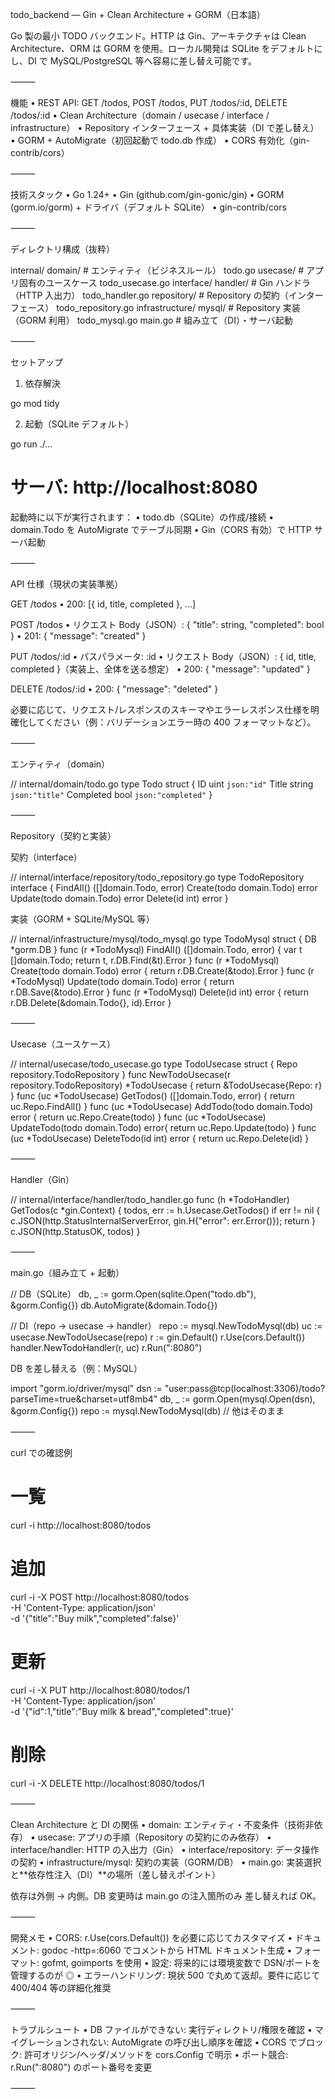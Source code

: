 todo_backend — Gin + Clean Architecture + GORM（日本語）

Go 製の最小 TODO バックエンド。HTTP は Gin、アーキテクチャは Clean Architecture、ORM は GORM を使用。ローカル開発は SQLite をデフォルトにし、DI で MySQL/PostgreSQL 等へ容易に差し替え可能です。

⸻

機能
• REST API: GET /todos, POST /todos, PUT /todos/:id, DELETE /todos/:id
• Clean Architecture（domain / usecase / interface / infrastructure）
• Repository インターフェース + 具体実装（DI で差し替え）
• GORM + AutoMigrate（初回起動で todo.db 作成）
• CORS 有効化（gin-contrib/cors）

⸻

技術スタック
• Go 1.24+
• Gin (github.com/gin-gonic/gin)
• GORM (gorm.io/gorm) + ドライバ（デフォルト SQLite）
• gin-contrib/cors

⸻

ディレクトリ構成（抜粋）

internal/
domain/ # エンティティ（ビジネスルール）
todo.go
usecase/ # アプリ固有のユースケース
todo_usecase.go
interface/
handler/ # Gin ハンドラ（HTTP 入出力）
todo_handler.go
repository/ # Repository の契約（インターフェース）
todo_repository.go
infrastructure/
mysql/ # Repository 実装（GORM 利用）
todo_mysql.go
main.go # 組み立て（DI）・サーバ起動

⸻

セットアップ

1. 依存解決

go mod tidy

2. 起動（SQLite デフォルト）

go run ./...

# サーバ: http://localhost:8080

起動時に以下が実行されます：
• todo.db（SQLite）の作成/接続
• domain.Todo を AutoMigrate でテーブル同期
• Gin（CORS 有効）で HTTP サーバ起動

⸻

API 仕様（現状の実装準拠）

GET /todos
• 200: [{ id, title, completed }, ...]

POST /todos
• リクエスト Body（JSON）: { "title": string, "completed": bool }
• 201: { "message": "created" }

PUT /todos/:id
• パスパラメータ: :id
• リクエスト Body（JSON）: { id, title, completed }（実装上、全体を送る想定）
• 200: { "message": "updated" }

DELETE /todos/:id
• 200: { "message": "deleted" }

必要に応じて、リクエスト/レスポンスのスキーマやエラーレスポンス仕様を明確化してください（例：バリデーションエラー時の 400 フォーマットなど）。

⸻

エンティティ（domain）

// internal/domain/todo.go
type Todo struct {
ID uint `json:"id"`
Title string `json:"title"`
Completed bool `json:"completed"`
}

⸻

Repository（契約と実装）

契約（interface）

// internal/interface/repository/todo_repository.go
type TodoRepository interface {
FindAll() ([]domain.Todo, error)
Create(todo domain.Todo) error
Update(todo domain.Todo) error
Delete(id int) error
}

実装（GORM + SQLite/MySQL 等）

// internal/infrastructure/mysql/todo_mysql.go
type TodoMysql struct { DB *gorm.DB }
func (r *TodoMysql) FindAll() ([]domain.Todo, error) { var t []domain.Todo; return t, r.DB.Find(&t).Error }
func (r *TodoMysql) Create(todo domain.Todo) error { return r.DB.Create(&todo).Error }
func (r *TodoMysql) Update(todo domain.Todo) error { return r.DB.Save(&todo).Error }
func (r \*TodoMysql) Delete(id int) error { return r.DB.Delete(&domain.Todo{}, id).Error }

⸻

Usecase（ユースケース）

// internal/usecase/todo_usecase.go
type TodoUsecase struct { Repo repository.TodoRepository }
func NewTodoUsecase(r repository.TodoRepository) *TodoUsecase { return &TodoUsecase{Repo: r} }
func (uc *TodoUsecase) GetTodos() ([]domain.Todo, error) { return uc.Repo.FindAll() }
func (uc *TodoUsecase) AddTodo(todo domain.Todo) error { return uc.Repo.Create(todo) }
func (uc *TodoUsecase) UpdateTodo(todo domain.Todo) error{ return uc.Repo.Update(todo) }
func (uc \*TodoUsecase) DeleteTodo(id int) error { return uc.Repo.Delete(id) }

⸻

Handler（Gin）

// internal/interface/handler/todo_handler.go
func (h *TodoHandler) GetTodos(c *gin.Context) {
todos, err := h.Usecase.GetTodos()
if err != nil { c.JSON(http.StatusInternalServerError, gin.H{"error": err.Error()}); return }
c.JSON(http.StatusOK, todos)
}

⸻

main.go（組み立て + 起動）

// DB（SQLite）
db, \_ := gorm.Open(sqlite.Open("todo.db"), &gorm.Config{})
db.AutoMigrate(&domain.Todo{})

// DI（repo → usecase → handler）
repo := mysql.NewTodoMysql(db)
uc := usecase.NewTodoUsecase(repo)
r := gin.Default()
r.Use(cors.Default())
handler.NewTodoHandler(r, uc)
r.Run(":8080")

DB を差し替える（例：MySQL）

import "gorm.io/driver/mysql"
dsn := "user:pass@tcp(localhost:3306)/todo?parseTime=true&charset=utf8mb4"
db, \_ := gorm.Open(mysql.Open(dsn), &gorm.Config{})
repo := mysql.NewTodoMysql(db) // 他はそのまま

⸻

curl での確認例

# 一覧

curl -i http://localhost:8080/todos

# 追加

curl -i -X POST http://localhost:8080/todos \
 -H 'Content-Type: application/json' \
 -d '{"title":"Buy milk","completed":false}'

# 更新

curl -i -X PUT http://localhost:8080/todos/1 \
 -H 'Content-Type: application/json' \
 -d '{"id":1,"title":"Buy milk & bread","completed":true}'

# 削除

curl -i -X DELETE http://localhost:8080/todos/1

⸻

Clean Architecture と DI の関係
• domain: エンティティ・不変条件（技術非依存）
• usecase: アプリの手順（Repository の契約にのみ依存）
• interface/handler: HTTP の入出力（Gin）
• interface/repository: データ操作の契約
• infrastructure/mysql: 契約の実装（GORM/DB）
• main.go: 実装選択と**依存性注入（DI）**の場所（差し替えポイント）

依存は外側 → 内側。DB 変更時は main.go の注入箇所のみ 差し替えれば OK。

⸻

開発メモ
• CORS: r.Use(cors.Default()) を必要に応じてカスタマイズ
• ドキュメント: godoc -http=:6060 でコメントから HTML ドキュメント生成
• フォーマット: gofmt, goimports を使用
• 設定: 将来的には環境変数で DSN/ポートを管理するのが ◎
• エラーハンドリング: 現状 500 で丸めて返却。要件に応じて 400/404 等の詳細化推奨

⸻

トラブルシュート
• DB ファイルができない: 実行ディレクトリ/権限を確認
• マイグレーションされない: AutoMigrate の呼び出し順序を確認
• CORS でブロック: 許可オリジン/ヘッダ/メソッドを cors.Config で明示
• ポート競合: r.Run(":8080") のポート番号を変更

⸻
